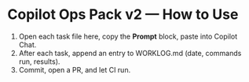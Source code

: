 # Copilot Ops Pack v2 — How to Use
1. Open each task file here, copy the **Prompt** block, paste into Copilot Chat.
2. After each task, append an entry to WORKLOG.md (date, commands run, results).
3. Commit, open a PR, and let CI run.
